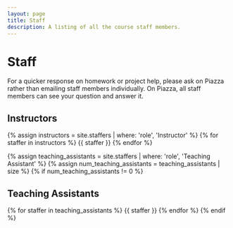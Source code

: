 ```yaml
---
layout: page
title: Staff
description: A listing of all the course staff members.
---
```


# Staff

For a quicker response on homework or project help, please ask on Piazza rather than emailing staff members individually. On Piazza, all staff members can see your question and answer it. 

## Instructors

{% assign instructors = site.staffers | where: 'role', 'Instructor' %}
{% for staffer in instructors %}
{{ staffer }}
{% endfor %}

{% assign teaching_assistants = site.staffers | where: 'role', 'Teaching Assistant' %}
{% assign num_teaching_assistants = teaching_assistants | size %}
{% if num_teaching_assistants != 0 %}
## Teaching Assistants

{% for staffer in teaching_assistants %}
{{ staffer }}
{% endfor %}
{% endif %}

